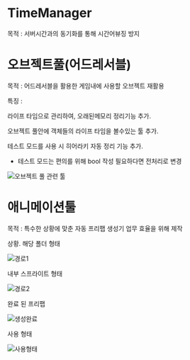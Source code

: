 # TimeManager

목적 : 서버시간과의 동기화를 통해 시간어뷰징 방지


# 오브젝트풀(어드레서블)

목적 : 어드레서블을 활용한 게임내에 사용할 오브젝트 재활용

특징 : 

라이프 타임으로 관리하여, 오래된메모리 정리기능 추가.

오브젝트 풀안에 객체들의 라이프 타임을 볼수있는 툴 추가. 

테스트 모드를 사용 시 히어라키 자동 정리 기능 추가.
* 테스트 모드는 편의를 위해 bool 작성 필요하다면 전처리로 변경

![오브젝트 풀 관련 툴](https://github.com/user-attachments/assets/67864794-7cda-4481-ae5d-f65f17095f6c)

# 애니메이션툴

목적 : 특수한 상황에 맞춘 자동 프리팹 생성기 업무 효율을 위해 제작


상황.
해당 폴더 형태

![경로1](https://github.com/user-attachments/assets/e0740845-d0d1-4202-bc40-e1661f1c801b)

내부 스프라이트 형태

![경로2](https://github.com/user-attachments/assets/6e8c7fea-99c4-45e1-bf0c-eb993d278bc4)

완료 된 프리팹

![생성완료](https://github.com/user-attachments/assets/3bbe21c9-df8a-4eac-9107-109ea8cf5c89)

사용 형태

![사용형태](https://github.com/user-attachments/assets/6081f5be-bbf5-488b-bc84-3b6162fde74c)

